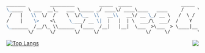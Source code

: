 ```markdown
_______         _________         _____  _____                  _____  .__ __          
\_____  \ ___  __\_   ___ \_____ _/ ____\/ ____\____   ____     /     \ |__|  | ____ __ 
 /   |   \\  \/  /    \  \/\__  \\   __\\   __\/ __ \_/ __ \   /  \ /  \|  |  |/ /  |  \
/    |    \>    <\     \____/ __ \|  |   |  | \  ___/\  ___/  /    Y    \  |    <|  |  /
\_______  /__/\_ \\______  (____  /__|   |__|  \___  >\___  > \____|__  /__|__|_ \____/ 
        \/      \/       \/     \/                 \/     \/          \/        \/      
```


<img align=right src="https://github-readme-stats.vercel.app/api?username=OxCaffee&show_icons=true&theme=radical&hide_title=true"/>

  
[![Top Langs](https://github-readme-stats.vercel.app/api/top-langs/?username=OxCaffee&theme=radical)](https://github.com/anuraghazra/github-readme-stats)
